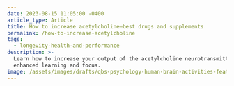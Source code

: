 ```yaml
---
date: 2023-08-15 11:05:00 -0400
article_type: Article
title: How to increase acetylcholine—best drugs and supplements
permalink: /how-to-increase-acetylcholine
tags:
  - longevity-health-and-performance
description: >-
  Learn how to increase your output of the acetylcholine neurotransmitter for
  enhanced learning and focus. 
image: /assets/images/drafts/qbs-psychology-human-brain-activities-featured-1.webp
---
```

